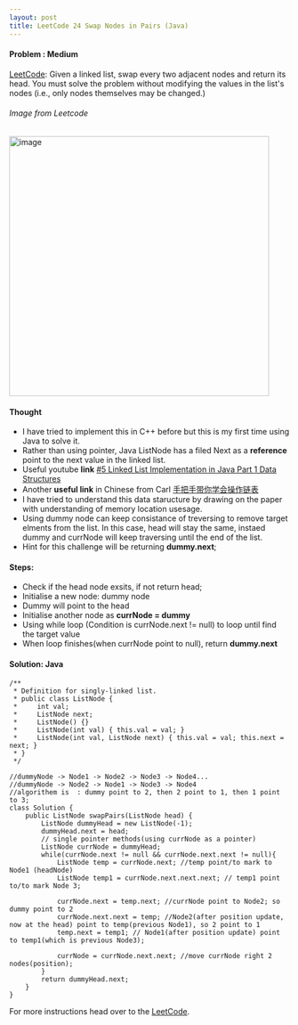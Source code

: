 ```yaml
---
layout: post
title: LeetCode 24 Swap Nodes in Pairs (Java)
---
```


#### Problem : Medium

[LeetCode](https://leetcode.com/problems/swap-nodes-in-pairs/):
Given a linked list, swap every two adjacent nodes and return its head. You must solve the problem without modifying the values in the list's nodes (i.e., only nodes themselves may be changed.)


###### Image from Leetcode
<img width="467" alt="image" src="https://user-images.githubusercontent.com/92517160/192166352-4e42c12e-3c47-4fef-ba10-9505b34a1605.png">



#### Thought

- I have tried to implement this in C++ before but this is my first time using Java to solve it.
- Rather than using pointer, Java ListNode has a filed Next as a **reference** point to the next value in the linked list.
- Useful youtube **link** [#5 Linked List Implementation in Java Part 1 Data Structures ](https://www.youtube.com/watch?v=SMIq13-FZSE&t=824s)
- Another **useful link** in Chinese from Carl [手把手带你学会操作链表](https://www.bilibili.com/video/BV18B4y1s7R9/)
- I have tried to understand this data staructure by drawing on the paper with understanding of memory location usesage. 
- Using dummy node can keep consistance of treversing to remove target elments from the list. In this case, head will stay the same, instaed dummy and currNode will keep traversing until the end of the list. 
- Hint for this challenge will be returning **dummy.next**;


#### Steps:
- Check if the head node exsits, if not return head;
- Initialise a new node: dummy node
- Dummy will point to the head
- Initialise another node as **currNode = dummy**
- Using while loop (Condition is currNode.next != null) to loop until find the target value
- When loop finishes(when currNode point to null), return **dummy.next**

#### Solution: Java

```
/**
 * Definition for singly-linked list.
 * public class ListNode {
 *     int val;
 *     ListNode next;
 *     ListNode() {}
 *     ListNode(int val) { this.val = val; }
 *     ListNode(int val, ListNode next) { this.val = val; this.next = next; }
 * }
 */

//dummyNode -> Node1 -> Node2 -> Node3 -> Node4...
//dummyNode -> Node2 -> Node1 -> Node3 -> Node4
//algorithem is  : dummy point to 2, then 2 point to 1, then 1 point to 3;
class Solution {
    public ListNode swapPairs(ListNode head) {
        ListNode dummyHead = new ListNode(-1);
        dummyHead.next = head;
        // single pointer methods(using currNode as a pointer)
        ListNode currNode = dummyHead;
        while(currNode.next != null && currNode.next.next != null){
            ListNode temp = currNode.next; //temp point/to mark to Node1 (headNode)
            ListNode temp1 = currNode.next.next.next; // temp1 point to/to mark Node 3;

            currNode.next = temp.next; //currNode point to Node2; so dummy point to 2
            currNode.next.next = temp; //Node2(after position update, now at the head) point to temp(previous Node1), so 2 point to 1
            temp.next = temp1; // Node1(after position update) point to temp1(which is previous Node3);

            currNode = currNode.next.next; //move currNode right 2 nodes(position);
        }
        return dummyHead.next;
    }
}
```


For more instructions head over to the [LeetCode](https://leetcode.com/).

